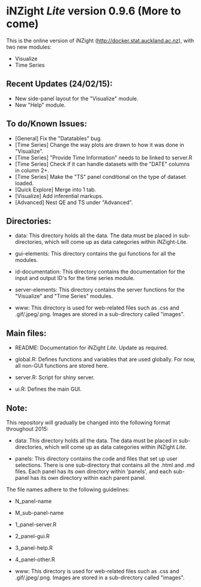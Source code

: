 iNZight *Lite* version 0.9.6 (More to come)
==========================================
This is the online version of iNZight (http://docker.stat.auckland.ac.nz), with two new modules:

- Visualize
- Time Series

Recent Updates (24/02/15):
--------------------------
- New side-panel layout for the "Visualize" module.
- New "Help" module.

To do/Known Issues:
-------------------
- [General] Fix the "Datatables" bug.
- [Time Series] Change the way plots are drawn to how it was done in "Visualize".
- [Time Series] "Provide Time Information" needs to be linked to server.R
- [Time Series] Check if it can handle datasets with the "DATE" columns in column 2+.
- [Time Series] Make the "TS" panel conditional on the type of dataset loaded.
- [Quick Explore] Merge into 1 tab.
- [Visualize] Add inferential markups.
- [Advanced] Nest QE and TS under "Advanced".


Directories:
------------

- data:
This directory holds all the data. The data must be placed in sub-directories, which will come up as data categories within iNZight-Lite.

- gui-elements:
This directory contains the gui functions for all the modules.

- id-documentation:
This directory contains the documentation for the input and output ID's for the time series module.

- server-elements: 
This directory contains the server functions for the "Visualize" and "Time Series" modules.

- www:
This directory is used for web-related files such as .css and .gif/.jpeg/.png. Images are stored in a sub-directory called "images".

Main files:
-----------

- README:
Documentation for iNZight *Lite*. Update as required.

- global.R:
Defines functions and variables that are used globally. For now, all non-GUI functions are stored here.

- server.R:
Script for shiny server.

- ui.R:
Defines the main GUI.

Note:
-----

This repository will gradually be changed into the following format throughout 2015:

- data:
This directory holds all the data. The data must be placed in sub-directories, which will come up as data categories within iNZight *Lite*. 

- panels:
This directory contains the code and files that set up user selections. There is one sub-directory that contains all the .html and .md files.
Each panel has its own directory within 'panels', and each sub-panel has its own directory within each parent panel.

The file names adhere to the following guidelines:

- N_panel-name
- M_sub-panel-name
- 1_panel-server.R
- 2_panel-gui.R
- 3_panel-help.R
- 4_panel-other.R

- www:
This directory is used for web-related files such as .css and .gif/.jpeg/.png. Images are stored in a sub-directory called "images".
